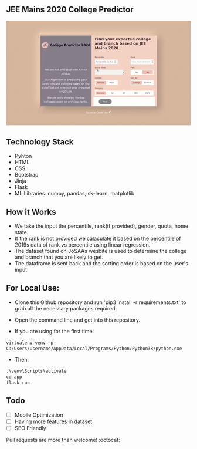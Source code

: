 ## JEE Mains 2020 College Predictor 

![Web Demo](data/demo.gif)

## Technology Stack
- Pyhton
- HTML
- CSS
- Bootstrap
- Jinja 
- Flask
- ML Libraries: numpy, pandas, sk-learn, matplotlib

## How it Works
- We take the input the percentile, rank(if provided), gender, quota, home state.
- If the rank is not provided we calaculate it based on the percentile of 2019s data of rank vs percentile using linear regression.
- The dataset found on JoSAAs wesbite is used to determine the college and branch that you are likely to get.
- The dataframe is sent back and the sorting order is based on the user's input.

## For Local Use:
- Clone this Github repository and run 'pip3 install -r requirements.txt' to grab all the necessary packages required.
- Open the command line and get into this repository.

- If you are using for the first time:
```
virtualenv venv -p C:/Users/username/AppData/Local/Programs/Python/Python38/python.exe
```
- Then:
```
.\venv\Scripts\activate
cd app
flask run
```
## Todo
- [ ] Mobile Optimization
- [ ] Having more features in dataset
- [ ] SEO Friendly

Pull requests are more than welcome! :octocat:

